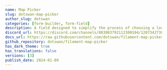 ```yaml
---
name: Map Picker
slug: dotswan-map-picker
author_slug: dotswan
categories: [form-builder, form-field]
description: A field designed to simplify the process of choosing a location on a map and obtaining its geo-coordinates.
discord_url: https://discord.com/channels/883083792112300104/1207342738807328828
docs_url: https://raw.githubusercontent.com/dotswan/filament-map-picker/master/README.md
github_repository: dotswan/filament-map-picker
has_dark_theme: true
has_translations: false
versions: [3]
publish_date: 2024-01-09
---
```


